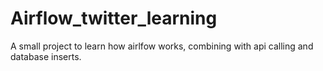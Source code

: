 # Airflow_twitter_learning
A small project to learn how airlfow works, combining with api calling and database inserts.
